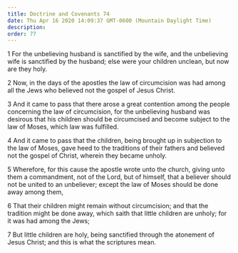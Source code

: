 ```yaml
---
title: Doctrine and Covenants 74
date: Thu Apr 16 2020 14:09:37 GMT-0600 (Mountain Daylight Time)
description: 
order: 77
---
```


<p>
  1 For the unbelieving husband is sanctified by the wife, and the unbelieving
  wife is sanctified by the husband; else were your children unclean, but now
  are they holy.
</p>
<p>
  2 Now, in the days of the apostles the law of circumcision was had among all
  the Jews who believed not the gospel of Jesus Christ.
</p>
<p>
  3 And it came to pass that there arose a great contention among the people
  concerning the law of circumcision, for the unbelieving husband was desirous
  that his children should be circumcised and become subject to the law of
  Moses, which law was fulfilled.
</p>
<p>
  4 And it came to pass that the children, being brought up in subjection to the
  law of Moses, gave heed to the traditions of their fathers and believed not
  the gospel of Christ, wherein they became unholy.
</p>
<p>
  5 Wherefore, for this cause the apostle wrote unto the church, giving unto
  them a commandment, not of the Lord, but of himself, that a believer should
  not be united to an unbeliever; except the law of Moses should be done away
  among them,
</p>
<p>
  6 That their children might remain without circumcision; and that the
  tradition might be done away, which saith that little children are unholy; for
  it was had among the Jews;
</p>
<p>
  7 But little children are holy, being sanctified through the atonement of
  Jesus Christ; and this is what the scriptures mean.
</p>
